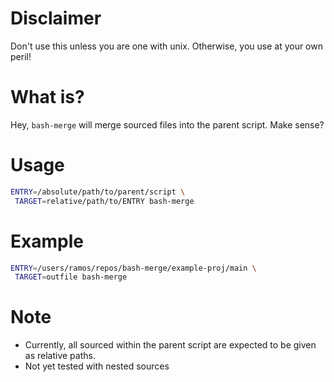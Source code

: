 # Disclaimer

Don't use this unless you are one with unix. Otherwise, you use at your own peril!

# What is?

Hey, `bash-merge` will merge sourced files into the parent script. Make sense?


# Usage
```bash
ENTRY=/absolute/path/to/parent/script \
 TARGET=relative/path/to/ENTRY bash-merge
```

# Example
```bash
ENTRY=/users/ramos/repos/bash-merge/example-proj/main \
 TARGET=outfile bash-merge
```

# Note

* Currently, all sourced within the parent script are expected to be given as relative paths.
* Not yet tested with nested sources
